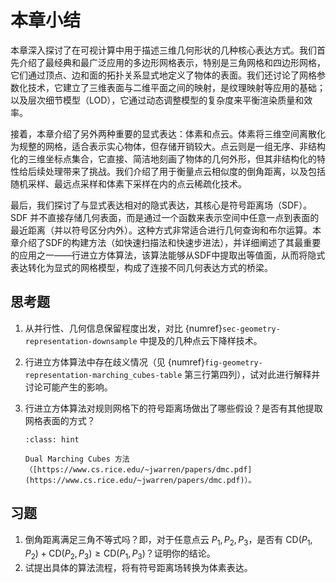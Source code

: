 # 本章小结

本章深入探讨了在可视计算中用于描述三维几何形状的几种核心表达方式。我们首先介绍了最经典和最广泛应用的多边形网格表示，特别是三角网格和四边形网格，它们通过顶点、边和面的拓扑关系显式地定义了物体的表面。我们还讨论了网格参数化技术，它建立了三维表面与二维平面之间的映射，是纹理映射等应用的基础；以及层次细节模型（LOD），它通过动态调整模型的复杂度来平衡渲染质量和效率。

接着，本章介绍了另外两种重要的显式表达：体素和点云。体素将三维空间离散化为规整的网格，适合表示实心物体，但存储开销较大。点云则是一组无序、非结构化的三维坐标点集合，它直接、简洁地刻画了物体的几何外形，但其非结构化的特性给后续处理带来了挑战。我们介绍了用于衡量点云相似度的倒角距离，以及包括随机采样、最远点采样和体素下采样在内的点云稀疏化技术。

最后，我们探讨了与显式表达相对的隐式表达，其核心是符号距离场（SDF）。SDF 并不直接存储几何表面，而是通过一个函数来表示空间中任意一点到表面的最近距离（并以符号区分内外）。这种方式非常适合进行几何查询和布尔运算。本章介绍了SDF的构建方法（如快速扫描法和快速步进法），并详细阐述了其最重要的应用之一——行进立方体算法，该算法能够从SDF中提取出等值面，从而将隐式表达转化为显式的网格模型，构成了连接不同几何表达方式的桥梁。

## 思考题

1. 从并行性、几何信息保留程度出发，对比 {numref}`sec-geometry-representation-downsample` 中提及的几种点云下降样技术。
2. 行进立方体算法中存在歧义情况（见 {numref}`fig-geometry-representation-marching_cubes-table` 第三行第四列），试对此进行解释并讨论可能产生的影响。
3. 行进立方体算法对规则网格下的符号距离场做出了哪些假设？是否有其他提取网格表面的方式？

    ```{admonition} 补充阅读
    :class: hint

    Dual Marching Cubes 方法（[https://www.cs.rice.edu/~jwarren/papers/dmc.pdf](https://www.cs.rice.edu/~jwarren/papers/dmc.pdf)）。
    ```

## 习题

1. 倒角距离满足三角不等式吗？即，对于任意点云 $P_1,P_2,P_3$，是否有 $\mathrm{CD}(P_1,P_2)+\mathrm{CD}(P_2,P_3)\ge \mathrm{CD}(P_1,P_3)$？证明你的结论。
2. 试提出具体的算法流程，将有符号距离场转换为体素表达。
